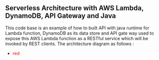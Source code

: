 ## Serverless Architecture with AWS Lambda, DynamoDB, API Gateway and Java

This code base is an example of how to built API with java runtime for Lambda function, DynamoDB as its data store and API gate way used to expose this AWS Lambda function as a RESTful service which will be invoked by REST clients. The architecture diagram as follows :
* <span style="color:red">red</span>
